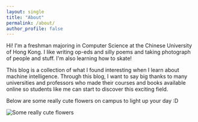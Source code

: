 ```yaml
---
layout: single
title: "About"
permalink: /about/
author_profile: false
---
```


Hi! I'm a freshman majoring in Computer Science at the Chinese University of Hong Kong. I like writing op-eds and silly poems and taking photograph of people and stuff. I'm also learning how to skate!

This blog is a collection of what I found interesting when I learn about machine intelligence. Through this blog, I want to say big thanks to many universities and professors who made their courses and books available online so students like me can start to discover this exciting field.

Below are some really cute flowers on campus to light up your day :D

![Some really cute flowers](/assets/images/about/flowers.jpg)